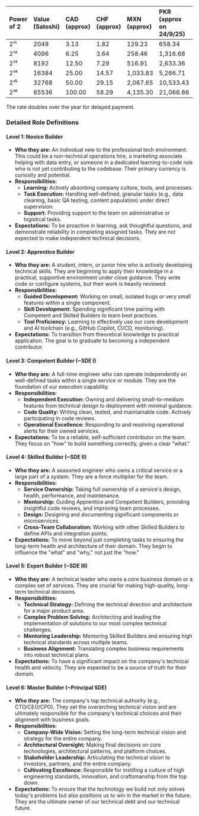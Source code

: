 | Power of 2 | Value (Satoshi) | CAD (approx) | CHF (approx) | MXN (approx) | PKR (approx on 24/9/25) | Builder Level |
| :--- | :--- | :--- | :--- | :--- | :--- | :--- |
| 2¹¹ | 2048 | 3.13 | 1.82 | 129.23 | 658.34 | Novice |
| 2¹² | 4096 | 6.25 | 3.64 | 258.46 | 1,316.68 | Apprentice |
| 2¹³ | 8192 | 12.50 | 7.29 | 516.91 | 2,633.36 | Competent |
| 2¹⁴ | 16384 | 25.00 | 14.57 | 1,033.83 | 5,266.71 | Skilled |
| 2¹⁵ | 32768 | 50.00 | 29.15 | 2,067.65 | 10,533.43 | Expert |
| 2¹⁶ | 65536 | 100.00 | 58.29 | 4,135.30 | 21,066.86 | Master |



The rate doubles over the year for delayed payment. 


### **Detailed Role Definitions**

#### **Level 1: Novice Builder**
*   **Who they are:** An individual new to the professional tech environment. This could be a non-technical operations hire, a marketing associate helping with data entry, or someone in a dedicated learning-to-code role who is not yet contributing to the codebase. Their primary currency is curiosity and potential.
*   **Responsibilities:**
    *   **Learning:** Actively absorbing company culture, tools, and processes.
    *   **Task Execution:** Handling well-defined, granular tasks (e.g., data cleaning, basic QA testing, content population) under direct supervision.
    *   **Support:** Providing support to the team on administrative or logistical tasks.
*   **Expectations:** To be proactive in learning, ask thoughtful questions, and demonstrate reliability in completing assigned tasks. They are not expected to make independent technical decisions.

#### **Level 2: Apprentice Builder**
*   **Who they are:** A student, intern, or junior hire who is actively developing technical skills. They are beginning to apply their knowledge in a practical, supportive environment under close guidance. They write code or configure systems, but their work is heavily reviewed.
*   **Responsibilities:**
    *   **Guided Development:** Working on small, isolated bugs or very small features within a single component.
    *   **Skill Development:** Spending significant time pairing with Competent and Skilled Builders to learn best practices.
    *   **Tool Proficiency:** Learning to effectively use our core development and AI toolchain (e.g., GitHub Copilot, CI/CD, monitoring).
*   **Expectations:** To transition from theoretical knowledge to practical application. The goal is to graduate to becoming a independent contributor.

#### **Level 3: Competent Builder (~SDE I)**
*   **Who they are:** A full-time engineer who can operate independently on well-defined tasks within a single service or module. They are the foundation of our execution capability.
*   **Responsibilities:**
    *   **Independent Execution:** Owning and delivering small-to-medium features from technical design to deployment with minimal guidance.
    *   **Code Quality:** Writing clean, tested, and maintainable code. Actively participating in code reviews.
    *   **Operational Excellence:** Responding to and resolving operational alerts for their owned services.
*   **Expectations:** To be a reliable, self-sufficient contributor on the team. They focus on "how" to build something correctly, given a clear "what."

#### **Level 4: Skilled Builder (~SDE II)**
*   **Who they are:** A seasoned engineer who owns a critical service or a large part of a system. They are a force multiplier for the team.
*   **Responsibilities:**
    *   **Service Ownership:** Taking full ownership of a service's design, health, performance, and maintenance.
    *   **Mentorship:** Guiding Apprentice and Competent Builders, providing insightful code reviews, and improving team processes.
    *   **Design:** Designing and documenting significant components or microservices.
    *   **Cross-Team Collaboration:** Working with other Skilled Builders to define APIs and integration points.
*   **Expectations:** To move beyond just completing tasks to ensuring the long-term health and architecture of their domain. They begin to influence the "what" and "why," not just the "how."

#### **Level 5: Expert Builder (~SDE III)**
*   **Who they are:** A technical leader who owns a core business domain or a complex set of services. They are crucial for making high-quality, long-term technical decisions.
*   **Responsibilities:**
    *   **Technical Strategy:** Defining the technical direction and architecture for a major product area.
    *   **Complex Problem Solving:** Architecting and leading the implementation of solutions to our most complex technical challenges.
    *   **Mentoring Leadership:** Mentoring Skilled Builders and ensuring high technical standards across multiple teams.
    *   **Business Alignment:** Translating complex business requirements into robust technical plans.
*   **Expectations:** To have a significant impact on the company's technical health and velocity. They are expected to be a source of truth for their domain.

#### **Level 6: Master Builder (~Principal SDE)**
*   **Who they are:** The company's top technical authority (e.g., CTO/CEO/CPO). They set the overarching technical vision and are ultimately responsible for the company's technical choices and their alignment with business goals.
*   **Responsibilities:**
    *   **Company-Wide Vision:** Setting the long-term technical vision and strategy for the entire company.
    *   **Architectural Oversight:** Making final decisions on core technologies, architectural patterns, and platform choices.
    *   **Stakeholder Leadership:** Articulating the technical vision to investors, partners, and the entire company.
    *   **Cultivating Excellence:** Responsible for instilling a culture of high engineering standards, innovation, and craftsmanship from the top down.
*   **Expectations:** To ensure that the technology we build not only solves today's problems but also positions us to win in the market in the future. They are the ultimate owner of our technical debt and our technical future.
